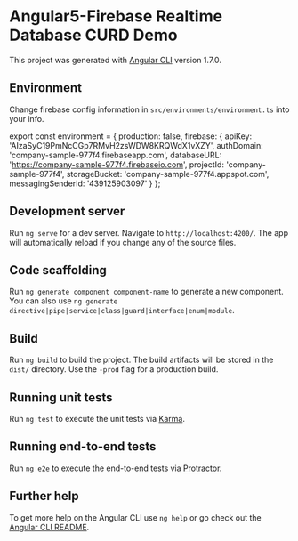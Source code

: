 # Angular5-Firebase Realtime Database CURD Demo

This project was generated with [Angular CLI](https://github.com/angular/angular-cli) version 1.7.0.

## Environment

Change firebase config information in `src/environments/environment.ts` into your info.

export const environment = {
  production: false,
  firebase: {
    apiKey: 'AIzaSyC19PmNcCGp7RMvH2zsWDW8KRQWdX1vXZY',
    authDomain: 'company-sample-977f4.firebaseapp.com',
    databaseURL: 'https://company-sample-977f4.firebaseio.com',
    projectId: 'company-sample-977f4',
    storageBucket: 'company-sample-977f4.appspot.com',
    messagingSenderId: '439125903097'
  }
};

## Development server

Run `ng serve` for a dev server. Navigate to `http://localhost:4200/`. The app will automatically reload if you change any of the source files.

## Code scaffolding

Run `ng generate component component-name` to generate a new component. You can also use `ng generate directive|pipe|service|class|guard|interface|enum|module`.

## Build

Run `ng build` to build the project. The build artifacts will be stored in the `dist/` directory. Use the `-prod` flag for a production build.

## Running unit tests

Run `ng test` to execute the unit tests via [Karma](https://karma-runner.github.io).

## Running end-to-end tests

Run `ng e2e` to execute the end-to-end tests via [Protractor](http://www.protractortest.org/).

## Further help

To get more help on the Angular CLI use `ng help` or go check out the [Angular CLI README](https://github.com/angular/angular-cli/blob/master/README.md).

